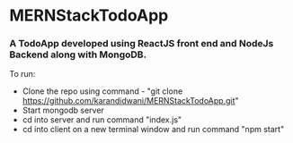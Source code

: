# MERNStackTodoApp

<h3>A TodoApp developed using ReactJS front end and NodeJs Backend along with MongoDB.</h3>

To run:
<ul>
<li>Clone the repo using command - "git clone <a href='https://github.com/karandidwani/MERNStackTodoApp.git'>https://github.com/karandidwani/MERNStackTodoApp.git</a>"</li>
<li>Start mongodb server</li>
<li>cd into server and run command "index.js"</li>
<li>cd into client on a new terminal window and run command "npm start"</li>
</ul>
